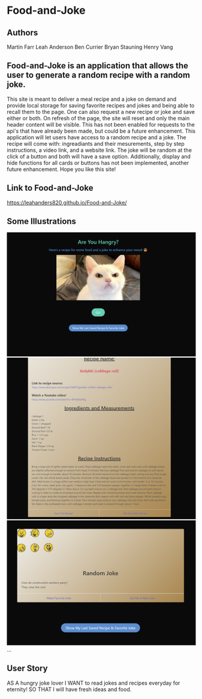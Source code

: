 # Food-and-Joke
<!-- Title -->
## Authors
Martin Farr
Leah Anderson
Ben Currier
Bryan Stauning
Henry Vang
## Food-and-Joke is an application that allows the user to generate a random recipe with a random joke.
<!-- Name of Project and what it does -->
This site is meant to deliver a meal recipe and a joke on demand and provide local storage for saving favorite recipes and jokes and being able to recall them to the page.
One can also request a new recipe or joke and save either or both.
On refresh of the page, the site will reset and only the main header content will be visible. This has not been enabled for requests to the api's that have already been made, but could be a future enhancement.
This application will let users have access to a random recipe and a joke. The recipe will come with: ingreadiants and their mesurements, step by step instructions, 
a video link, and a website link. The joke will be random at the click of a button and both will have a save option.
Additionally, display and hide functions for all cards or buttons has not been implemented, another future enhancement.
Hope you like this site!
## Link to Food-and-Joke
https://leahanders820.github.io/Food-and-Joke/

## Some Illustrations
![Webpage](./assets/images/projectFrontPage.png)
![Webpage](./assets/images/projectRecipeCard.png)
![Webpage](./assets/images/projectRandomJoke.png)
...

## User Story
AS A hungry joke lover
I WANT to read jokes and recipes everyday for eternity! 
SO THAT I will have fresh ideas and food.








